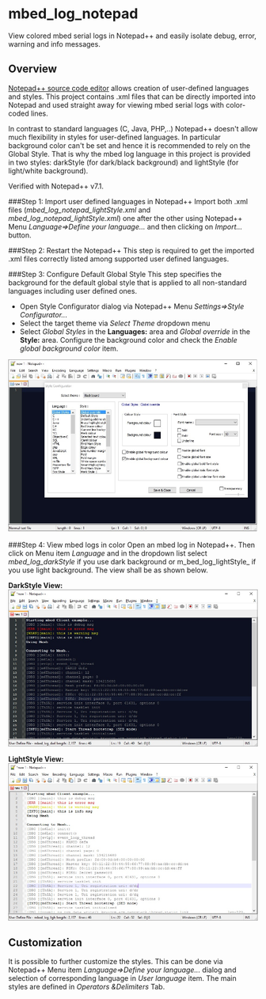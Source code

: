 # mbed_log_notepad

View colored mbed serial logs in Notepad++ and easily isolate debug, error, warning and info messages.

## Overview
[Notepad++ source code editor](https://notepad-plus-plus.org/) allows creation of user-defined languages and styles. This project contains .xml files that can be directly imported into Notepad and used straight away for viewing mbed serial logs with color-coded lines.

In contrast to standard languages (C, Java, PHP,..) Notepad++ doesn't allow much flexibility in styles for user-defined languages. In particular background color can't be set and hence it is recommended to rely on the Global Style. That is why the mbed log language in this project is provided in two styles: darkStyle (for dark/black background)  and lightStyle (for light/white background).

Verified with Notepad++ v7.1. 

###Step 1: Import user defined languages in Notepad++
Import both .xml files (_mbed_log_notepad_lightStyle.xml_ and _mbed_log_notepad_lightStyle.xml_) one after the other using Notepad++ Menu _Language=>Define your language..._ and then clicking on _Import..._ button.

###Step 2: Restart the Notepad++
This step is required to get the imported .xml files correctly listed among supported user defined languages.

###Step 3: Configure Default Global Style
This step specifies the background for the default global style that is applied to all non-standard languages including user defined ones. 

* Open Style Configurator dialog via Notepad++ Menu _Settings=>Style Configurator..._ 
* Select the target theme via _Select Theme_ dropdown menu
* Select _Global Styles_ in the **Languages:** area and _Global override_ in the **Style:** area. Configure the background color and check the _Enable global background color_ item.

![Style Configurator Dialog](https://github.com/vovamarch/mbed_log_notepad/blob/master/docs/StyleConfigurator.jpg)

###Step 4: View mbed logs in color
Open an mbed log in Notepad++. Then click on Menu item _Language_ and in the dropdown list select _mbed_log_darkStyle_ if you use dark background or m_bed_log_lightStyle_ if you use light background. The view shall be as shown below.

**DarkStyle View:**
![DarkStyle View](https://github.com/vovamarch/mbed_log_notepad/blob/master/docs/darkStyleLogScreenShot.jpg)

**LightStyle View:**
![LightStyle View](https://github.com/vovamarch/mbed_log_notepad/blob/master/docs/lightStyleLogScreenShot.jpg)

## Customization
It is possible to further customize the styles. This can be done via Notepad++ Menu item _Language=>Define your language..._ dialog and selection of corresponding language in _User language_ item. The main styles are defined in _Operators &Delimiters_ Tab.